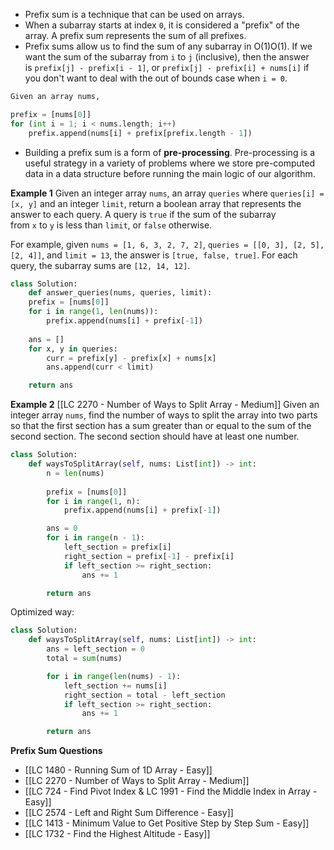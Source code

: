 - Prefix sum is a technique that can be used on arrays. 
- When a subarray starts at index `0`, it is considered a "prefix" of the array. A prefix sum represents the sum of all prefixes.
- Prefix sums allow us to find the sum of any subarray in O(1)O(1). If we want the sum of the subarray from `i` to `j` (inclusive), then the answer is `prefix[j] - prefix[i - 1]`, or `prefix[j] - prefix[i] + nums[i]` if you don't want to deal with the out of bounds case when `i = 0`.
```python
Given an array nums,

prefix = [nums[0]]
for (int i = 1; i < nums.length; i++)
    prefix.append(nums[i] + prefix[prefix.length - 1])
```

- Building a prefix sum is a form of **pre-processing**. Pre-processing is a useful strategy in a variety of problems where we store pre-computed data in a data structure before running the main logic of our algorithm.

**Example 1**
Given an integer array `nums`, an array `queries` where `queries[i] = [x, y]` and an integer `limit`, return a boolean array that represents the answer to each query. A query is `true` if the sum of the subarray from `x` to `y` is less than `limit`, or `false` otherwise.

For example, given `nums = [1, 6, 3, 2, 7, 2]`, `queries = [[0, 3], [2, 5], [2, 4]]`, and `limit = 13`, the answer is `[true, false, true]`. For each query, the subarray sums are `[12, 14, 12]`.

```python
class Solution:
	def answer_queries(nums, queries, limit):
    prefix = [nums[0]]
    for i in range(1, len(nums)):
        prefix.append(nums[i] + prefix[-1])
    
    ans = []
    for x, y in queries:
        curr = prefix[y] - prefix[x] + nums[x]
        ans.append(curr < limit)

    return ans
```

**Example 2**
[[LC 2270 - Number of Ways to Split Array - Medium]] 
Given an integer array `nums`, find the number of ways to split the array into two parts so that the first section has a sum greater than or equal to the sum of the second section. The second section should have at least one number.

```python
class Solution: 
	def waysToSplitArray(self, nums: List[int]) -> int:
        n = len(nums)
        
        prefix = [nums[0]]
        for i in range(1, n):
            prefix.append(nums[i] + prefix[-1])

        ans = 0
        for i in range(n - 1):
            left_section = prefix[i]
            right_section = prefix[-1] - prefix[i]
            if left_section >= right_section:
                ans += 1

        return ans
```

Optimized way: 

```python
class Solution:
    def waysToSplitArray(self, nums: List[int]) -> int:
        ans = left_section = 0
        total = sum(nums)

        for i in range(len(nums) - 1):
            left_section += nums[i]
            right_section = total - left_section
            if left_section >= right_section:
                ans += 1

        return ans
```

**Prefix Sum Questions**
- [[LC 1480 - Running Sum of 1D Array - Easy]]
- [[LC 2270 - Number of Ways to Split Array - Medium]]
- [[LC 724 - Find Pivot Index & LC 1991 - Find the Middle Index in Array - Easy]]
- [[LC 2574 - Left and Right Sum Difference - Easy]]
- [[LC 1413 - Minimum Value to Get Positive Step by Step Sum - Easy]]
- [[LC 1732 - Find the Highest Altitude - Easy]]